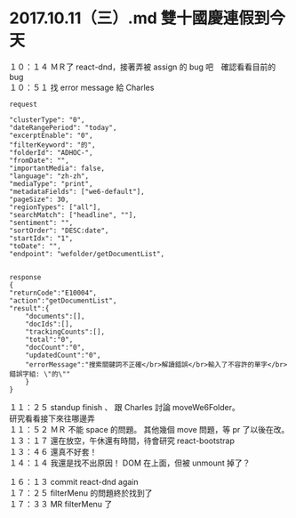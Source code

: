 # 2017.10.11（三）.md  雙十國慶連假到今天

１０：１４ ＭＲ了 react-dnd，接著弄被 assign 的 bug 吧　確認看看目前的bug  
１０：５１ 找 error message 給 Charles  

```
request

"clusterType": "0",
"dateRangePeriod": "today",
"excerptEnable": "0",
"filterKeyword": "的",
"folderId": "ADHOC-",
"fromDate": "",
"importantMedia": false,
"language": "zh-zh",
"mediaType": "print",
"metadataFields": ["we6-default"],
"pageSize": 30,
"regionTypes": ["all"],
"searchMatch": ["headline", ""],
"sentiment": "",
"sortOrder": "DESC:date",
"startIdx": "1",
"toDate": "",
"endpoint": "wefolder/getDocumentList",


response
{
"returnCode":"E10004",
"action":"getDocumentList",
"result":{
	"documents":[],
	"docIds":[],
	"trackingCounts":[],
	"total":"0",
	"docCount":"0",
	"updatedCount":"0",
	"errorMessage":"搜索關鍵詞不正確</br>解讀錯誤</br>輸入了不容許的單字</br>錯誤字組: \"的\""
	}
}
```

１１：２５ standup finish 、 跟 Charles 討論 moveWe6Folder。  
研究看看接下來往哪邊弄  
１１：５２ ＭＲ 不能 space 的問題。 其他幾個 move 問題，等 pr 了以後在改。  
１３：１７ 還在放空，午休還有時間，待會研究 react-bootstrap  
１３：４６ 還真不好套！  
１４：１４ 我還是找不出原因！ DOM 在上面，但被 unmount 掉了？  

１６：１３ commit react-dnd again  
１７：２５ filterMenu 的問題終於找到了  
１７：３３ MR filterMenu 了  
